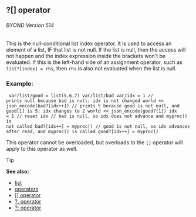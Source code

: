 ## ?[] operator 
###### BYOND Version 514


This is the null-conditional list index operator. It is used to
access an element of a list, IF that list is not null. If the list is
null, then the access will not happen and the index expression inside
the brackets won\'t be evaluated. If this is the left-hand side of an
assignment operator, such as `list?[index] = rhs`, then `rhs` is also
not evaluated when the list is null.
### Example:

``` dm
 var/list/good = list(5,6,7) var/list/bad var/idx = 1 //
prints null because bad is null; idx is not changed world <<
json_encode(bad?[idx++]) // prints 5 because good is not null, and
good[1] is 5; idx changes to 2 world << json_encode(good?[1]) idx
= 1 // reset idx // bad is null, so idx does not advance and myproc() is
not called bad?[idx++] = myproc() // good is not null, so idx advances
after read, and myproc() is called good?[idx++] = myproc() 
```



This operator cannot be overloaded, but overloads to the `[]`
operator will apply to this operator as well. 



> [!TIP] 
> **See also:**
> +   [list](/ref/list.md) 
> +   [operators](/ref/operator.md) 
> +   [[] operator](/ref/operator/%5B%5D.md) 
> +   [?. operator](/ref/operator/%3f%2e.md) 
> +   [?: operator](/ref/operator/%3f:.md) 